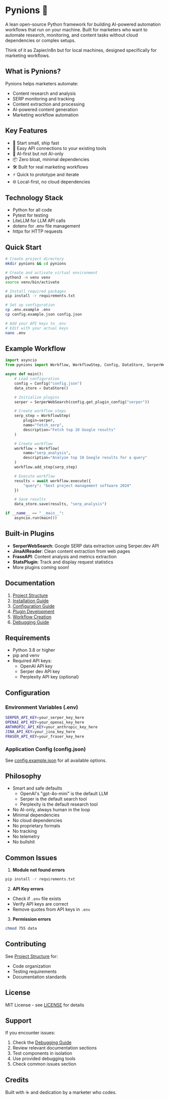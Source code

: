 # Pynions 🚀

A lean open-source Python framework for building AI-powered automation workflows that run on your machine. Built for marketers who want to automate research, monitoring, and content tasks without cloud dependencies or complex setups.

Think of it as Zapier/n8n but for local machines, designed specifically for marketing workflows.

## What is Pynions?

Pynions helps marketers automate:
- Content research and analysis
- SERP monitoring and tracking
- Content extraction and processing
- AI-powered content generation
- Marketing workflow automation

## Key Features

- 🚀 Start small, ship fast
- 🔌 Easy API connections to your existing tools
- 🤖 AI-first but not AI-only
- 📦 Zero bloat, minimal dependencies
- 🛠 Built for real marketing workflows
- ⚡ Quick to prototype and iterate
- 🌐 Local-first, no cloud dependencies

## Technology Stack

- Python for all code
- Pytest for testing
- LiteLLM for LLM API calls
- dotenv for .env file management
- httpx for HTTP requests

## Quick Start

```bash
# Create project directory
mkdir pynions && cd pynions

# Create and activate virtual environment
python3 -m venv venv
source venv/bin/activate

# Install required packages
pip install -r requirements.txt

# Set up configuration
cp .env.example .env
cp config.example.json config.json

# Add your API keys to .env
# Edit with your actual keys
nano .env
```

## Example Workflow

```python
import asyncio
from pynions import Workflow, WorkflowStep, Config, DataStore, SerperWebSearch

async def main():
    # Load configuration
    config = Config("config.json")
    data_store = DataStore()

    # Initialize plugins
    serper = SerperWebSearch(config.get_plugin_config("serper"))

    # Create workflow steps
    serp_step = WorkflowStep(
        plugin=serper,
        name="fetch_serp",
        description="Fetch top 10 Google results"
    )

    # Create workflow
    workflow = Workflow(
        name="serp_analysis",
        description="Analyze top 10 Google results for a query"
    )
    workflow.add_step(serp_step)

    # Execute workflow
    results = await workflow.execute({
        "query": "best project management software 2024"
    })

    # Save results
    data_store.save(results, "serp_analysis")

if __name__ == "__main__":
    asyncio.run(main())
```

## Built-in Plugins

- **SerperWebSearch**: Google SERP data extraction using Serper.dev API
- **JinaAIReader**: Clean content extraction from web pages
- **FraseAPI**: Content analysis and metrics extraction
- **StatsPlugin**: Track and display request statistics
- More plugins coming soon!

## Documentation

1. [Project Structure](docs/01-project-structure.md)
2. [Installation Guide](docs/02-installation.md)
3. [Configuration Guide](docs/03-configuration.md)
4. [Plugin Development](docs/04-plugins.md)
5. [Workflow Creation](docs/05-workflows.md)
6. [Debugging Guide](docs/06-debugging.md)

## Requirements

- Python 3.8 or higher
- pip and venv
- Required API keys:
  - OpenAI API key
  - Serper dev API key
  - Perplexity API key (optional)

## Configuration

### Environment Variables (.env)
```bash
SERPER_API_KEY=your_serper_key_here
OPENAI_API_KEY=your_openai_key_here
ANTHROPIC_API_KEY=your_anthropic_key_here
JINA_API_KEY=your_jina_key_here
FRASER_API_KEY=your_fraser_key_here
```

### Application Config (config.json)
See [config.example.json](config.example.json) for all available options.

## Philosophy

- Smart and safe defaults
  - OpenAI's "gpt-4o-mini" is the default LLM
  - Serper is the default search tool
  - Perplexity is the default research tool
- No AI-only, always human in the loop
- Minimal dependencies
- No cloud dependencies
- No proprietary formats
- No tracking
- No telemetry
- No bullshit

## Common Issues

1. **Module not found errors**
```bash
pip install -r requirements.txt
```

2. **API Key errors**
- Check if `.env` file exists
- Verify API keys are correct
- Remove quotes from API keys in `.env`

3. **Permission errors**
```bash
chmod 755 data
```

## Contributing

See [Project Structure](docs/01-project-structure.md) for:
- Code organization
- Testing requirements
- Documentation standards

## License

MIT License - see [LICENSE](LICENSE) for details

## Support

If you encounter issues:
1. Check the [Debugging Guide](docs/06-debugging.md)
2. Review relevant documentation sections
3. Test components in isolation
4. Use provided debugging tools
5. Check common issues section

## Credits

Built with ☕️ and dedication by a marketer who codes.
